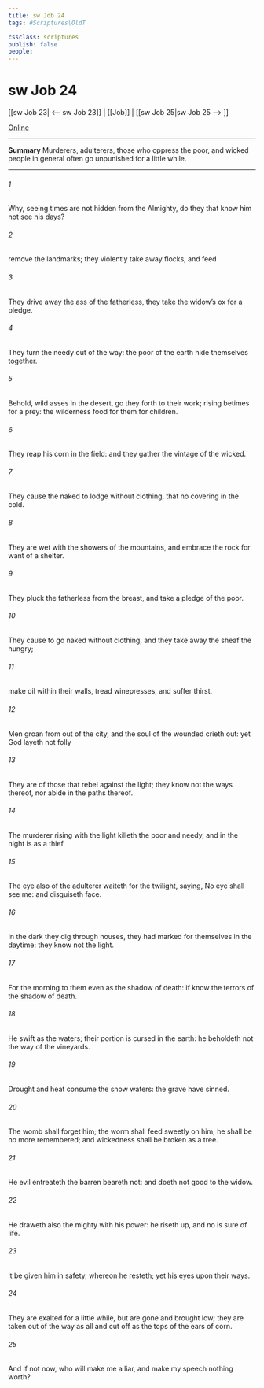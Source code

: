 ```yaml
---
title: sw Job 24
tags: #Scriptures\OldT

cssclass: scriptures
publish: false
people:
---
```


# sw Job 24
[[sw Job 23| <-- sw Job 23]] | [[Job]] | [[sw Job 25|sw Job 25 --> ]]

[Online](https://churchofjesuschrist.org/study/scriptures/ot/job/24?lang=eng)

---
__Summary__
Murderers, adulterers, those who oppress the poor, and wicked people in general often go unpunished for a little while.

---
###### 1 
Why, seeing times are not hidden from the Almighty, do they that know him not see his days?

###### 2 
 remove the landmarks; they violently take away flocks, and feed 

###### 3 
They drive away the ass of the fatherless, they take the widow’s ox for a pledge.

###### 4 
They turn the needy out of the way: the poor of the earth hide themselves together.

###### 5 
Behold,  wild asses in the desert, go they forth to their work; rising betimes for a prey: the wilderness  food for them  for  children.

###### 6 
They reap  his corn in the field: and they gather the vintage of the wicked.

###### 7 
They cause the naked to lodge without clothing, that  no covering in the cold.

###### 8 
They are wet with the showers of the mountains, and embrace the rock for want of a shelter.

###### 9 
They pluck the fatherless from the breast, and take a pledge of the poor.

###### 10 
They cause  to go naked without clothing, and they take away the sheaf  the hungry;

###### 11 
 make oil within their walls,  tread  winepresses, and suffer thirst.

###### 12 
Men groan from out of the city, and the soul of the wounded crieth out: yet God layeth not folly 

###### 13 
They are of those that rebel against the light; they know not the ways thereof, nor abide in the paths thereof.

###### 14 
The murderer rising with the light killeth the poor and needy, and in the night is as a thief.

###### 15 
The eye also of the adulterer waiteth for the twilight, saying, No eye shall see me: and disguiseth  face.

###### 16 
In the dark they dig through houses,  they had marked for themselves in the daytime: they know not the light.

###### 17 
For the morning  to them even as the shadow of death: if  know  the terrors of the shadow of death.

###### 18 
He  swift as the waters; their portion is cursed in the earth: he beholdeth not the way of the vineyards.

###### 19 
Drought and heat consume the snow waters:  the grave  have sinned.

###### 20 
The womb shall forget him; the worm shall feed sweetly on him; he shall be no more remembered; and wickedness shall be broken as a tree.

###### 21 
He evil entreateth the barren  beareth not: and doeth not good to the widow.

###### 22 
He draweth also the mighty with his power: he riseth up, and no  is sure of life.

###### 23 
 it be given him  in safety, whereon he resteth; yet his eyes  upon their ways.

###### 24 
They are exalted for a little while, but are gone and brought low; they are taken out of the way as all  and cut off as the tops of the ears of corn.

###### 25 
And if  not  now, who will make me a liar, and make my speech nothing worth?

